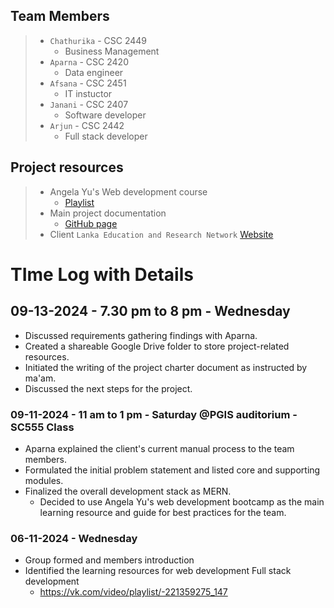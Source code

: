 ## Team Members

> - `Chathurika` -  CSC 2449
> 	- Business Management
> - `Aparna` - CSC 2420
> 	- Data engineer
> - `Afsana` - CSC 2451
> 	- IT instuctor
> - `Janani` - CSC 2407
> 	- Software developer
> - `Arjun` - CSC 2442
> 	- Full stack developer

## Project resources 

>- Angela Yu's Web development course
>	- [Playlist](https://vk.com/video/playlist/-221359275_147)
>- Main project documentation 
>	- [GitHub page](https://github.com/ArjunMohan008/SC-555-Software-Project-Work)
>- Client 
> 	`Lanka Education and Research Network` 
> 	[Website](https://www.ac.lk/)


# TIme Log with Details 

## 09-13-2024 - 7.30 pm to 8 pm - Wednesday
- Discussed requirements gathering findings with Aparna.
- Created a shareable Google Drive folder to store project-related resources.
- Initiated the writing of the project charter document as instructed by ma'am.
- Discussed the next steps for the project.

### 09-11-2024 - 11 am to 1 pm - Saturday @PGIS auditorium - SC555 Class 
- Aparna explained the client's current manual process to the team members.
- Formulated the initial problem statement and listed core and supporting modules.
- Finalized the overall development stack as MERN.
    - Decided to use Angela Yu's web development bootcamp as the main learning resource and guide for best practices for the team.
### 06-11-2024 - Wednesday
 
- Group formed and members introduction 
- Identified the learning resources for web development Full stack development
	- https://vk.com/video/playlist/-221359275_147
 
